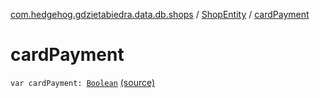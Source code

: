 [com.hedgehog.gdzietabiedra.data.db.shops](../index.md) / [ShopEntity](index.md) / [cardPayment](./card-payment.md)

# cardPayment

`var cardPayment: `[`Boolean`](https://kotlinlang.org/api/latest/jvm/stdlib/kotlin/-boolean/index.html) [(source)](https://github.com/asvid/GdzieTaBiedra/tree/master/app/src/main/java/com/hedgehog/gdzietabiedra/data/repository/shops/ShopEntity.kt#L38)